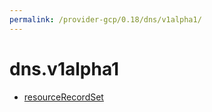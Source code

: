 ```yaml
---
permalink: /provider-gcp/0.18/dns/v1alpha1/
---
```


# dns.v1alpha1



* [resourceRecordSet](resourceRecordSet.md)